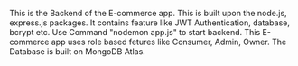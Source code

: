 This is the Backend of the E-commerce app.
This is built upon the node.js, express.js packages.
It contains feature like JWT Authentication, database, bcrypt etc.
Use Command "nodemon app.js" to start backend.
This E-commerce app uses role based fetures like Consumer, Admin, Owner.
The Database is built on MongoDB Atlas.
